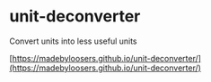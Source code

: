 unit-deconverter
================

Convert units into less useful units

[https://madebyloosers.github.io/unit-deconverter/](https://madebyloosers.github.io/unit-deconverter/)
